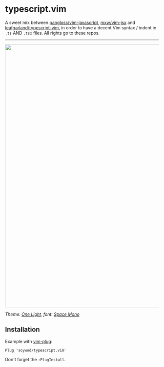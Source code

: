 # typescript.vim

A sweet mix between [pangloss/vim-javascript](https://github.com/pangloss/vim-javascript), [mxw/vim-jsx](https://github.com/mxw/vim-jsx) and [leafgarland/typescript-vim](https://github.com/leafgarland/typescript-vim), in order to have a decent Vim syntax / indent in `.ts` AND `.tsx` files. All rights go to these repos.

---

<p align="center">
<img  width="861" src="https://user-images.githubusercontent.com/10437171/41809517-4758e4b2-76ef-11e8-9edb-f798c2e963ec.png"></img>
</p>

*Theme: [One Light](https://github.com/rakr/vim-one), font: [Space Mono](https://fonts.google.com/specimen/Space+Mono)*

## Installation

Example with [vim-plug](https://github.com/junegunn/vim-plug):

```vimscript
Plug 'soywod/typescript.vim'
```

Don't forget the `:PlugInstall`.

